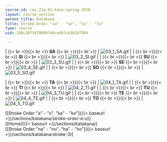 ```yaml
---
course_id: res-21g-01-kana-spring-2010
layout: course_section
parent_title: Katakana
title: Stroke Order "sa" - "so", "ta" - "to"
type: course
uid: 198c18f347009b7d4ce9b7cb3b24f504

---
```


|  {{< br >}}{{< br >}} **SA** {{< br >}}{{< br >}}  | ![03_1_SA.gif](/coursemedia/res-21g-01-kana-spring-2010/4fd4f41c8d84a5cc067b7e17dd74361e_03_1_SA.gif) |
|  {{< br >}}{{< br >}} **SI** {{< br >}}{{< br >}}  | ![03_2_SI.gif](/coursemedia/res-21g-01-kana-spring-2010/09ee82c37d0c59556955e773c60ee3ea_03_2_SI.gif) |
|  {{< br >}}{{< br >}} **SU** {{< br >}}{{< br >}}  | ![03_3_SU.gif](/coursemedia/res-21g-01-kana-spring-2010/9209e84a171801d77d48e5c2e8fa936f_03_3_SU.gif) |
|  {{< br >}}{{< br >}} **SE** {{< br >}}{{< br >}}  | ![03_4_SE.gif](/coursemedia/res-21g-01-kana-spring-2010/3293cbdc699ef25afdc15e96f3b22f2a_03_4_SE.gif) |
|  {{< br >}}{{< br >}} **SO** {{< br >}}{{< br >}}  | ![03_5_SO.gif](/coursemedia/res-21g-01-kana-spring-2010/3b008580cf6440963fec3a47ab575970_03_5_SO.gif) 

|  {{< br >}}{{< br >}} **TA** {{< br >}}{{< br >}}  | ![04_1_TA.gif](/coursemedia/res-21g-01-kana-spring-2010/552e57fab76c745d373e579fa1e23f1a_04_1_TA.gif) |
|  {{< br >}}{{< br >}} **TI** {{< br >}}{{< br >}}  | ![04_2_TI.gif](/coursemedia/res-21g-01-kana-spring-2010/7d43ba991d2b3e5fd319c42fc659a2aa_04_2_TI.gif) |
|  {{< br >}}{{< br >}} **TU** {{< br >}}{{< br >}}  | ![04_3_TU.gif](/coursemedia/res-21g-01-kana-spring-2010/54317dd0d1ba386fc680b1e1f77f26da_04_3_TU.gif) |
|  {{< br >}}{{< br >}} **TE** {{< br >}}{{< br >}}  | ![04_4_TE.gif](/coursemedia/res-21g-01-kana-spring-2010/a83aaf033d1d45bc5236ff0b5c2c457e_04_4_TE.gif) |
|  {{< br >}}{{< br >}} **TO** {{< br >}}{{< br >}}  | ![04_5_TO.gif](/coursemedia/res-21g-01-kana-spring-2010/c246e959fd63dbb50130840f161d6a3a_04_5_TO.gif) 

\[[Stroke Order "a" - "o", "ka" - "ko"]({{< baseurl >}}/sections/katakana/stroke-order-a-o)\]  
\[[Home]({{< baseurl >}}/sections/katakana)\]  
\[[Stroke Order "na" - "no", "ha" - "ho"]({{< baseurl >}}/sections/katakana/stroke-3)\]